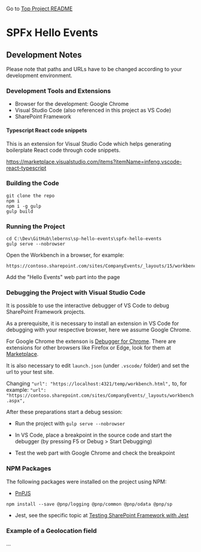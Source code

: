 Go to [Top Project README](../README.md)

# SPFx Hello Events

## Development Notes

Please note that paths and URLs have to be changed according to your development environment.

### Development Tools and Extensions

* Browser for the development: Google Chrome
* Visual Studio Code (also referenced in this project as VS Code)
* SharePoint Framework

#### Typescript React code snippets

This is an extension for Visual Studio Code which helps generating boilerplate React code through code snippets.

https://marketplace.visualstudio.com/items?itemName=infeng.vscode-react-typescript

### Building the Code

```
git clone the repo
npm i
npm i -g gulp
gulp build
```

### Running the Project

```
cd C:\Dev\GitHub\leberns\sp-hello-events\spfx-hello-events
gulp serve --nobrowser
```

Open the Workbench in a browser, for example:
```
https://contoso.sharepoint.com/sites/CompanyEvents/_layouts/15/workbench.aspx
```
Add the "Hello Events" web part into the page 

### Debugging the Project with Visual Studio Code

It is possible to use the interactive debugger of VS Code to debug SharePoint Framework projects.

As a prerequisite, it is necessary to install an extension in VS Code for debugging with your respective browser, here we assume Google Chrome.

For Google Chrome the extenson is [Debugger for Chrome](https://marketplace.visualstudio.com/items?itemName=msjsdiag.debugger-for-chrome). There are extensions for other browsers like Firefox or Edge, look for them at [Marketplace](https://marketplace.visualstudio.com).

It is also necessary to edit `launch.json` (under `.vscode/` folder) and set the url to your test site.

Changing `"url": "https://localhost:4321/temp/workbench.html",` to, for example: `"url": "https://contoso.sharepoint.com/sites/CompanyEvents/_layouts/workbench.aspx",`

After these preparations start a debug session:

* Run the project with `gulp serve --nobrowser`

* In VS Code, place a breakpoint in the source code and start the debugger (by pressing F5 or Debug > Start Debugging)

* Test the web part with Google Chrome and check the breakpoint

### NPM Packages

The following packages were installed on the project using NPM:

* [PnPJS](https://github.com/pnp/pnpjs)

`npm install --save @pnp/logging @pnp/common @pnp/odata @pnp/sp`

* Jest, see the specific topic at [Testing SharePoint Framework with Jest](./testing-spfx-with-jest.md)

### Example of a Geolocation field

...
